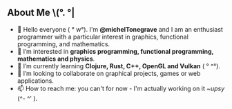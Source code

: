 ## About Me  \\(°. °|

- 👋 Hello everyone ( ° w°). I'm **@michelTonegrave** and I am an enthusiast programmer with a particular interest in graphics, functional programming, and mathematics.
- 👀 I’m interested in **graphics programming, functional programming, mathematics and physics**.
- 🌱 I’m currently learning **Clojure, Rust, C++, OpenGL and Vulkan** ( ° ^°).
- 💞️ I’m looking to collaborate on graphical projects, games or web applications.
- 📫 How to reach me: you can't for now - I'm actually working on it _~upsy_ (^- ^' ). 


<!---
michealTonegrave/michealTonegrave is a ✨ special ✨ repository because its `README.md` (this file) appears on your GitHub profile.
You can click the Preview link to take a look at your changes.
--->
